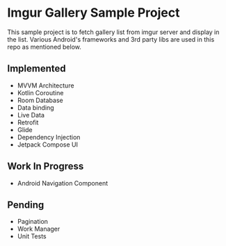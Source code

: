 # Imgur Gallery Sample Project
This sample project is to fetch gallery list from imgur server and display in the list. Various Android's frameworks and 3rd party libs are used in this repo as mentioned below.

Implemented
---
* MVVM Architecture
* Kotlin Coroutine
* Room Database
* Data binding
* Live Data
* Retrofit
* Glide
* Dependency Injection
* Jetpack Compose UI

Work In Progress
---
* Android Navigation Component

Pending
---
* Pagination
* Work Manager
* Unit Tests